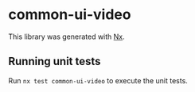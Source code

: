 # common-ui-video

This library was generated with [Nx](https://nx.dev).

## Running unit tests

Run `nx test common-ui-video` to execute the unit tests.
